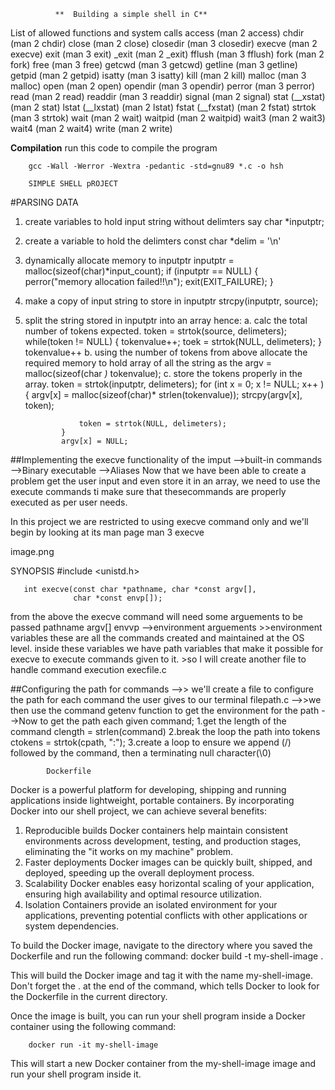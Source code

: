               **  Building a simple shell in C**

List of allowed functions and system calls
            access (man 2 access)
            chdir (man 2 chdir)
            close (man 2 close)
            closedir (man 3 closedir)
            execve (man 2 execve)
            exit (man 3 exit)
            _exit (man 2 _exit)
            fflush (man 3 fflush)
            fork (man 2 fork)
            free (man 3 free)
            getcwd (man 3 getcwd)
            getline (man 3 getline)
            getpid (man 2 getpid)
            isatty (man 3 isatty)
            kill (man 2 kill)
            malloc (man 3 malloc)
            open (man 2 open)
            opendir (man 3 opendir)
            perror (man 3 perror)
            read (man 2 read)
            readdir (man 3 readdir)
            signal (man 2 signal)
            stat (__xstat) (man 2 stat)
            lstat (__lxstat) (man 2 lstat)
            fstat (__fxstat) (man 2 fstat)
            strtok (man 3 strtok)
            wait (man 2 wait)
            waitpid (man 2 waitpid)
            wait3 (man 2 wait3)
            wait4 (man 2 wait4)
            write (man 2 write)   


**Compilation**
run this code to compile the program

        gcc -Wall -Werror -Wextra -pedantic -std=gnu89 *.c -o hsh

		SIMPLE SHELL pROJECT
#PARSING DATA
1.  create variables to hold input string without delimters
        say char *inputptr;
2.  create a variable to hold the delimters
        const char *delim = '\n'
3.  dynamically allocate memory to inputptr
        inputptr = malloc(sizeof(char)*input_count);
        if (inputptr == NULL)
        {
            perror("memory allocation failed!!\n");
            exit(EXIT_FAILURE);
        }
4.  make a copy of input string to store in inputptr
        strcpy(inputptr, source);
5.  split the string stored in inputptr into an array hence:
            a. calc the total number of tokens expected.
                token = strtok(source, delimeters);
                while(token != NULL)
                {
                    tokenvalue++;
                    toek = strtok(NULL, delimeters);
                }
                tokenvalue++
            b. using the number of tokens from above allocate the required memory
               to hold array of all the string as the 
               argv = malloc(sizeof(char *)* tokenvalue);
            c. store the tokens properly in the array.
            token = strtok(inputptr, delimeters);
                for (int x = 0; x != NULL; x++ )
                {
                    argv[x] = malloc(sizeof(char)* strlen(tokenvalue));
                    strcpy(argv[x], token);

                    token = strtok(NULL, delimeters);
                }
                argv[x] = NULL;


##Implementing the execve functionality of the imput
        -->built-in commands
        -->Binary executable 
        -->Aliases
Now that we have been able to create a problem get the user input and even store it in an array,
we need to use the execute commands ti make sure that thesecommands are properly executed as per user needs.

In this project we are restricted to using execve command only and we'll begin by looking at its man page 
        man 3 execve

image.png

SYNOPSIS
       #include <unistd.h>

       int execve(const char *pathname, char *const argv[],
                  char *const envp[]);

from the above the execve command will need some arguements to be passed
        pathname
        argv[]
        envvp -->environment arguements
    >>environment variables
        these are all the commands created and maintained at the OS level.
        inside these variables we have path variables that make it possible for execve to execute commands given to it.
    >so I will create another file to handle command execution
        execfile.c

##Configuring the path for commands
-->> we'll create a file to configure the path for each command the user gives to our terminal
            filepath.c
-->>we then use the command getenv function to get the environment for the path
-->Now to get the path each given command;
        1.get the length of the command
            clength = strlen(command)
        2.break the loop the path into tokens
            ctokens = strtok(cpath, ":");
        3.create a loop to ensure we append (/) followed by the command, then a terminating null character(\0)

            Dockerfile
Docker is a powerful platform for developing, shipping and running applications inside lightweight, portable containers. By incorporating Docker into our shell project, we can achieve several benefits:

1. Reproducible builds
Docker containers help maintain consistent environments across development, testing, and production stages, eliminating the "it works on my machine" problem.
2. Faster deployments
Docker images can be quickly built, shipped, and deployed, speeding up the overall deployment process.
3. Scalability
Docker enables easy horizontal scaling of your application, ensuring high availability and optimal resource utilization.
4. Isolation
Containers provide an isolated environment for your applications, preventing potential conflicts with other applications or system dependencies.

To build the Docker image, navigate to the directory where you saved the Dockerfile and run the following command:
            docker build -t my-shell-image .

This will build the Docker image and tag it with the name my-shell-image. 
Don't forget the . at the end of the command, which tells Docker to look for the Dockerfile in the current directory.

Once the image is built, you can run your shell program inside a Docker container using the following command:

        docker run -it my-shell-image

This will start a new Docker container from the my-shell-image image and run your shell program inside it.
